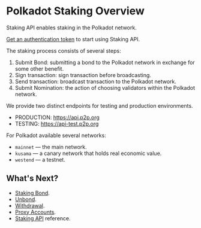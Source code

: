 # Polkadot Staking Overview

Staking API enables staking in the Polkadot network.

[Get an authentication token](doc:authentication) to start using Staking API.

The staking process consists of several steps:

1. Submit Bond: submitting a bond to the Polkadot network in exchange for some other benefit.
2. Sign transaction: sign transaction before broadcasting.
3. Send transaction: broadcast transaction to the Polkadot network.
4. Submit Nomination: the action of choosing validators within the Polkadot network.

We provide two distinct endpoints for testing and production environments.

- PRODUCTION: https://api.p2p.org
- TESTING: https://api-test.p2p.org

For Polkadot available several networks:

- `mainnet` — the main network.
- `kusama` — a canary network that holds real economic value.
- `westend` — a testnet.

## What's Next?

- [Staking Bond]().
- [Unbond]().
- [Withdrawal]().
- [Proxy Accounts]().
- [Staking API](ref:ethereum) reference.
